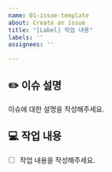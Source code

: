 ```yaml
---
name: 01-issue-template
about: Create an issue
title: "[Label] 작업 내용"
labels: ''
assignees: ''

---
```


## ✏️ 이슈 설명
이슈에 대한 설명을 작성해주세요.
  
## 💻 작업 내용
- [ ] 작업 내용을 작성해주세요.
